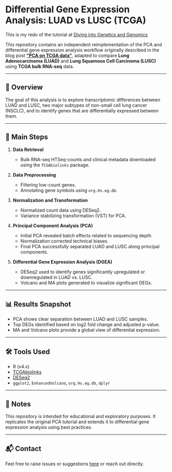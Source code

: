 # Differential Gene Expression Analysis: LUAD vs LUSC (TCGA)

This is my redo of the tutorial at [Diving into Genetics and Genomics](https://divingintogeneticsandgenomics.com/post/pca-tcga/)

This repository contains an independent reimplementation of the PCA and differential gene expression analysis workflow originally described in the blog post [**"PCA on TCGA data"**](https://divingintogeneticsandgenomics.com/post/pca-tcga/), adapted to compare **Lung Adenocarcinoma (LUAD)** and **Lung Squamous Cell Carcinoma (LUSC)** using **TCGA bulk RNA-seq** data.

---

## 🧬 Overview

The goal of this analysis is to explore transcriptomic differences between LUAD and LUSC, two major subtypes of non-small cell lung cancer (NSCLC), and to identify genes that are differentially expressed between them.

---

## 📌 Main Steps

1. **Data Retrieval**

   * Bulk RNA-seq HTSeq-counts and clinical metadata downloaded using the `TCGAbiolinks` package.

2. **Data Preprocessing**

   * Filtering low-count genes.
   * Annotating gene symbols using `org.Hs.eg.db`.

3. **Normalization and Transformation**

   * Normalized count data using DESeq2.
   * Variance stabilizing transformation (VST) for PCA.

4. **Principal Component Analysis (PCA)**

   * Initial PCA revealed batch effects related to sequencing depth.
   * Normalization corrected technical biases.
   * Final PCA successfully separated LUAD and LUSC along principal components.

5. **Differential Gene Expression Analysis (DGEA)**

   * DESeq2 used to identify genes significantly upregulated or downregulated in LUAD vs. LUSC.
   * Volcano and MA plots generated to visualize significant DEGs.

---

## 📊 Results Snapshot

* PCA shows clear separation between LUAD and LUSC samples.
* Top DEGs identified based on log2 fold change and adjusted p-value.
* MA and Volcano plots provide a global view of differential expression.

---

## 🛠️ Tools Used

* R (v4.x)
* [TCGAbiolinks](https://bioconductor.org/packages/release/bioc/html/TCGAbiolinks.html)
* [DESeq2](https://bioconductor.org/packages/release/bioc/html/DESeq2.html)
* `ggplot2`, `EnhancedVolcano`, `org.Hs.eg.db`, `dplyr`

---

## 📌 Notes

This repository is intended for educational and exploratory purposes. It replicates the original PCA tutorial and extends it to differential gene expression analysis using best practices.

---

## 📬 Contact

Feel free to raise issues or suggestions [here](https://github.com/kuaayush/differential_gene_expression_analysis/issues) or reach out directly.
